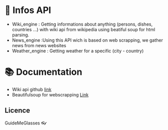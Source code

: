 # :newspaper: Infos API

- Wiki_engine : Getting informations about anything (persons, dishes, countries ...) with wiki api from wikipedia using beatiful soup for html parsing.
- News_engine :Using this API wich is based on web scrapping, we gather news from news websites
- Weather_engine : Getting weather for a specific (city - country)
# :books: Documentation
- Wiki api github [link](https://github.com/goldsmith/Wikipedia)
- Beautifulsoup for webscrapping [Link](https://python.doctor/page-beautifulsoup-html-parser-python-library-xml)
## Licence
GuideMeGlasses
:eyeglasses: